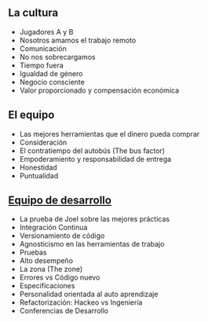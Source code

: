 ## La cultura

* Jugadores A y B
* Nosotros amamos el trabajo remoto
* Comunicación
* No nos sobrecargamos
* Tiempo fuera
* Igualdad de género
* Negocio consciente
* Valor proporcionado y compensación económica

## El equipo
* Las mejores herramientas que el dinero pueda comprar
* Consideración
* El contratiempo del autobús (The bus factor)
* Empoderamiento y responsabilidad de entrega
* Honestidad
* Puntualidad

## [Equipo de desarrollo](./dev-team.md)

* La prueba de Joel sobre las mejores prácticas
* Integración Continua
* Versionamiento de código
* Agnosticismo en las herramientas de trabajo
* Pruebas
* Alto desempeño
* La zona (The zone)
* Errores vs Código nuevo
* Especificaciones
* Personalidad orientada al auto aprendizaje
* Refactorización: Hackeo vs Ingeniería
* Conferencias de Desarrollo

